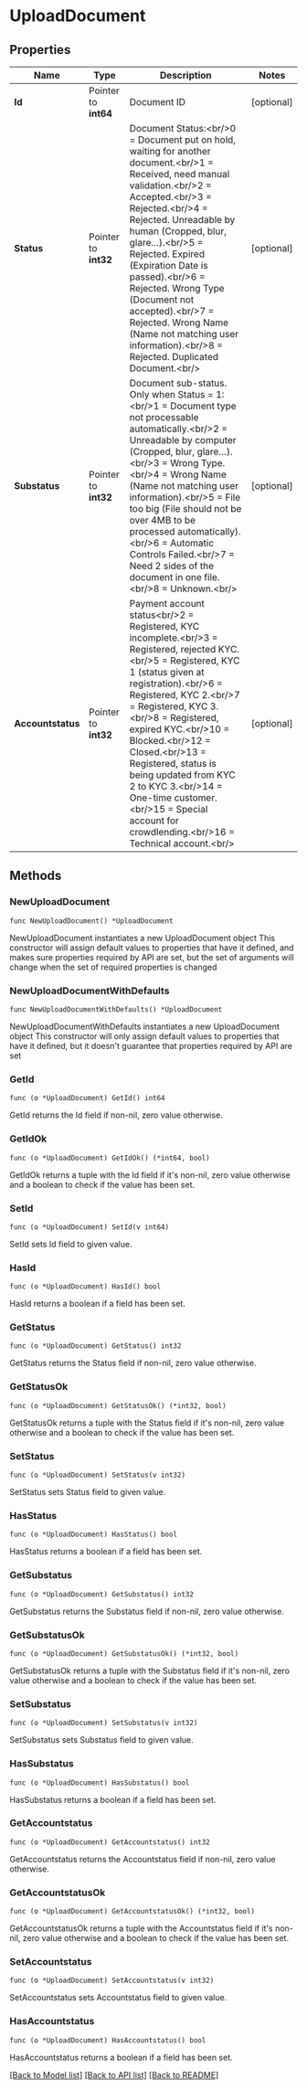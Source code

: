 # UploadDocument

## Properties

Name | Type | Description | Notes
------------ | ------------- | ------------- | -------------
**Id** | Pointer to **int64** | Document ID | [optional] 
**Status** | Pointer to **int32** | Document Status:&lt;br/&gt;0 &#x3D; Document put on hold, waiting for another document.&lt;br/&gt;1 &#x3D; Received, need manual validation.&lt;br/&gt;2 &#x3D; Accepted.&lt;br/&gt;3 &#x3D; Rejected.&lt;br/&gt;4 &#x3D; Rejected. Unreadable by human (Cropped, blur, glare…).&lt;br/&gt;5 &#x3D; Rejected. Expired (Expiration Date is passed).&lt;br/&gt;6 &#x3D; Rejected. Wrong Type (Document not accepted).&lt;br/&gt;7 &#x3D; Rejected. Wrong Name (Name not matching user information).&lt;br/&gt;8 &#x3D; Rejected. Duplicated Document.&lt;br/&gt; | [optional] 
**Substatus** | Pointer to **int32** | Document sub-status. Only when Status &#x3D; 1:&lt;br/&gt;1 &#x3D; Document type not processable automatically.&lt;br/&gt;2 &#x3D; Unreadable by computer (Cropped, blur, glare…).&lt;br/&gt;3 &#x3D; Wrong Type.&lt;br/&gt;4 &#x3D; Wrong Name (Name not matching user information).&lt;br/&gt;5 &#x3D; File too big (File should not be over 4MB to be processed automatically).&lt;br/&gt;6 &#x3D; Automatic Controls Failed.&lt;br/&gt;7 &#x3D; Need 2 sides of the document in one file.&lt;br/&gt;8 &#x3D; Unknown.&lt;br/&gt; | [optional] 
**Accountstatus** | Pointer to **int32** | Payment account status&lt;br/&gt;2 &#x3D; Registered, KYC incomplete.&lt;br/&gt;3 &#x3D; Registered, rejected KYC.&lt;br/&gt;5 &#x3D; Registered, KYC 1 (status given at registration).&lt;br/&gt;6 &#x3D; Registered, KYC 2.&lt;br/&gt;7 &#x3D; Registered, KYC 3.&lt;br/&gt;8 &#x3D; Registered, expired KYC.&lt;br/&gt;10 &#x3D; Blocked.&lt;br/&gt;12 &#x3D; Closed.&lt;br/&gt;13 &#x3D; Registered, status is being updated from KYC 2 to KYC 3.&lt;br/&gt;14 &#x3D; One-time customer.&lt;br/&gt;15 &#x3D; Special account for crowdlending.&lt;br/&gt;16 &#x3D; Technical account.&lt;br/&gt; | [optional] 

## Methods

### NewUploadDocument

`func NewUploadDocument() *UploadDocument`

NewUploadDocument instantiates a new UploadDocument object
This constructor will assign default values to properties that have it defined,
and makes sure properties required by API are set, but the set of arguments
will change when the set of required properties is changed

### NewUploadDocumentWithDefaults

`func NewUploadDocumentWithDefaults() *UploadDocument`

NewUploadDocumentWithDefaults instantiates a new UploadDocument object
This constructor will only assign default values to properties that have it defined,
but it doesn't guarantee that properties required by API are set

### GetId

`func (o *UploadDocument) GetId() int64`

GetId returns the Id field if non-nil, zero value otherwise.

### GetIdOk

`func (o *UploadDocument) GetIdOk() (*int64, bool)`

GetIdOk returns a tuple with the Id field if it's non-nil, zero value otherwise
and a boolean to check if the value has been set.

### SetId

`func (o *UploadDocument) SetId(v int64)`

SetId sets Id field to given value.

### HasId

`func (o *UploadDocument) HasId() bool`

HasId returns a boolean if a field has been set.

### GetStatus

`func (o *UploadDocument) GetStatus() int32`

GetStatus returns the Status field if non-nil, zero value otherwise.

### GetStatusOk

`func (o *UploadDocument) GetStatusOk() (*int32, bool)`

GetStatusOk returns a tuple with the Status field if it's non-nil, zero value otherwise
and a boolean to check if the value has been set.

### SetStatus

`func (o *UploadDocument) SetStatus(v int32)`

SetStatus sets Status field to given value.

### HasStatus

`func (o *UploadDocument) HasStatus() bool`

HasStatus returns a boolean if a field has been set.

### GetSubstatus

`func (o *UploadDocument) GetSubstatus() int32`

GetSubstatus returns the Substatus field if non-nil, zero value otherwise.

### GetSubstatusOk

`func (o *UploadDocument) GetSubstatusOk() (*int32, bool)`

GetSubstatusOk returns a tuple with the Substatus field if it's non-nil, zero value otherwise
and a boolean to check if the value has been set.

### SetSubstatus

`func (o *UploadDocument) SetSubstatus(v int32)`

SetSubstatus sets Substatus field to given value.

### HasSubstatus

`func (o *UploadDocument) HasSubstatus() bool`

HasSubstatus returns a boolean if a field has been set.

### GetAccountstatus

`func (o *UploadDocument) GetAccountstatus() int32`

GetAccountstatus returns the Accountstatus field if non-nil, zero value otherwise.

### GetAccountstatusOk

`func (o *UploadDocument) GetAccountstatusOk() (*int32, bool)`

GetAccountstatusOk returns a tuple with the Accountstatus field if it's non-nil, zero value otherwise
and a boolean to check if the value has been set.

### SetAccountstatus

`func (o *UploadDocument) SetAccountstatus(v int32)`

SetAccountstatus sets Accountstatus field to given value.

### HasAccountstatus

`func (o *UploadDocument) HasAccountstatus() bool`

HasAccountstatus returns a boolean if a field has been set.


[[Back to Model list]](../README.md#documentation-for-models) [[Back to API list]](../README.md#documentation-for-api-endpoints) [[Back to README]](../README.md)


